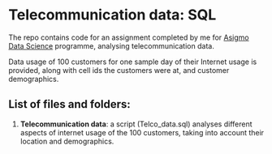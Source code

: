 # Telecommunication data: SQL
The repo contains code for an assignment completed by me for [Asigmo Data Science](www.asigmo.com) programme, analysing telecommunication data. 

Data usage of 100 customers for one sample day of their Internet usage is provided, along with cell ids the customers were at, and customer demographics.

## List of files and folders:

1. **Telecommunication data**: a script (Telco_data.sql) analyses different aspects of internet usage of the 100 customers, taking into account their location and demographics.
